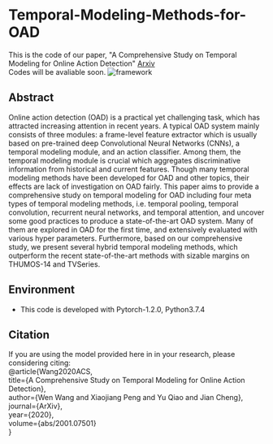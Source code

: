 # Temporal-Modeling-Methods-for-OAD
This is the code of our paper, "A Comprehensive Study on Temporal Modeling for Online Action Detection"  [Arxiv](https://arxiv.org/abs/2001.07501)    
Codes will be avaliable soon.
![framework](https://github.com/wangwen39/Temporal-Modeling-Methods-for-OAD/blob/master/framework.png)
## Abstract
Online action detection (OAD) is a practical yet challenging task, which has attracted increasing attention in recent years. A typical OAD system mainly consists of three modules: a frame-level feature extractor which is usually based on pre-trained deep Convolutional Neural Networks (CNNs), a temporal modeling module, and an action classifier. Among them, the temporal modeling module is crucial which aggregates discriminative information from historical and current features. Though many temporal modeling methods have been developed for OAD and other topics, their effects are lack of investigation on OAD fairly. This paper aims to provide a comprehensive study on temporal modeling for OAD including four meta types of temporal modeling methods, i.e. temporal pooling, temporal convolution, recurrent neural networks, and temporal attention, and uncover some good practices to produce a state-of-the-art OAD system. Many of them are explored in OAD for the first time, and extensively evaluated with various hyper parameters. Furthermore, based on our comprehensive study, we present several hybrid temporal modeling methods, which outperform the recent state-of-the-art methods with sizable margins on THUMOS-14 and TVSeries.
## Environment
* This code is developed with Pytorch-1.2.0, Python3.7.4
## Citation
If you are using the model provided here in in your research, please considering citing:  
@article{Wang2020ACS,  
  title={A Comprehensive Study on Temporal Modeling for Online Action Detection},  
  author={Wen Wang and Xiaojiang Peng and Yu Qiao and Jian Cheng},   
  journal={ArXiv},   
  year={2020},   
  volume={abs/2001.07501}   
}
